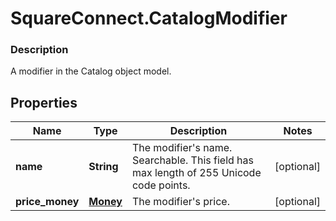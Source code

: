 # SquareConnect.CatalogModifier

### Description

A modifier in the Catalog object model.

## Properties
Name | Type | Description | Notes
------------ | ------------- | ------------- | -------------
**name** | **String** | The modifier&#39;s name. Searchable. This field has max length of 255 Unicode code points. | [optional] 
**price_money** | [**Money**](Money.md) | The modifier&#39;s price. | [optional] 


